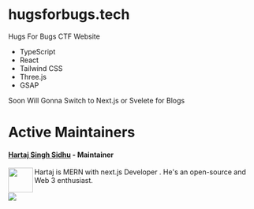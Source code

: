 # hugsforbugs.tech
Hugs For Bugs CTF Website

* TypeScript
* React
* Tailwind CSS
* Three.js 
* GSAP


Soon Will Gonna Switch to Next.js or Svelete for Blogs

# Active Maintainers

#### [Hartaj Singh Sidhu](https://github.com/Hartaj-Singh-Dev) - Maintainer

<img align="left" width="50" height="50" src="https://avatars.githubusercontent.com/u/73570165?v=4">

 Hartaj is MERN with next.js Developer . He's an open-source and Web 3 enthusiast.<br /><br />
[![]("https://avatars.githubusercontent.com/u/73570165?v=4" )](https://github.com/remarkablemark/html-react-parser/graphs/contributors)

